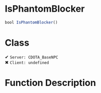 # IsPhantomBlocker
```js	
bool IsPhantomBlocker()
```
# Class
✔ `Server: CDOTA_BaseNPC`  
✖ `Client: undefined`  

# Function Description

